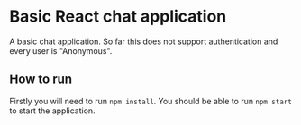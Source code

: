 # Basic React chat application

A basic chat application. So far this does not support authentication and every user is "Anonymous".

## How to run

Firstly you will need to run `npm install`.
You should be able to run `npm start` to start the application.

